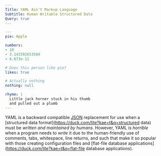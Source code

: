 ```yaml
---
Title: YAML Ain't Markup Language
Subtitle: Human Writable Structured Data
Query: true
---
```


```yaml
---
pie: Apple

numbers:
- 10
- 3.141592653589
- 6.673e-11

# Does this person like pie?
likes: true

# Actually nothing
nothing: null

rhyme: |
  Little jack horner stuck in his thumb
  and pulled out a plumb
---
```

YAML is a backward compatible [JSON](/lang/data/json/) replacement for use when a [structured data format](https://duck.com/lite?kae=t&q=structured data) must be *written and maintained by humans*. However, YAML is *horrible* when a program needs to *write* it due to the human-friendly use of comments, tabs, whitespace, line returns, and such that make it so popular with those creating configuration files and [flat-file database applications](https://duck.com/lite?kae=t&q=flat-file database applications).

